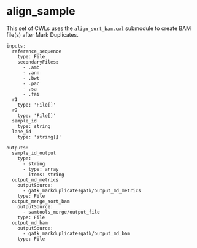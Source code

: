 # align_sample

This set of CWLs uses the [`align_sort_bam.cwl`](https://github.com/mskcc-cwl/align_sort_bam) submodule to create BAM file(s) after Mark Duplicates.

```
inputs:
  reference_sequence
    type: File
    secondaryFiles:
      - .amb
      - .ann
      - .bwt
      - .pac
      - .sa
      - .fai
  r1
    type: 'File[]'
  r2
    type: 'File[]'
  sample_id
    type: string
  lane_id
    type: 'string[]'
    
outputs:
  sample_id_output
    type:
      - string
      - type: array
        items: string
  output_md_metrics
    outputSource:
      - gatk_markduplicatesgatk/output_md_metrics
    type: File
  output_merge_sort_bam
    outputSource:
      - samtools_merge/output_file
    type: File
  output_md_bam
    outputSource:
      - gatk_markduplicatesgatk/output_md_bam
    type: File
```
